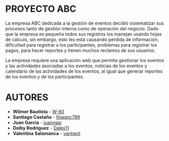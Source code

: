 # PROYECTO ABC

La empresa ABC dedicada a la gestión de eventos decidió sistematizar sus procesos tanto de gestión
interna como de operación del negocio. Dado que la empresa es pequeña todos sus registros los manejan
usando hojas de cálculo, sin embargo, esto les está causando perdida de información, dificultad para
registrar a los participantes, problemas para registrar los pagos, para hacer reportes y tienen muchos
reclamos de sus usuarios.

La empresa requiere una aplicación web que permita gestionar los eventos y las actividades asociadas a
los eventos, noticias de los eventos y calendario de las actividades de los eventos, al igual que generar
reportes de los eventos y de los participantes. 

# AUTORES

* **Wilmer Bautista** - [W-80](https://github.com/W-80)
* **Santiago Castaño** - [thiagoc789](https://github.com/thiagoc789)
* **Juan Garcia** - [juanxgar](https://github.com/juanxgar)
* **Deiby Rodriguez** - [Dalex11](https://github.com/Dalex11)
* **Valentina Salamanca** - [vantwot](https://github.com/vantwot)

